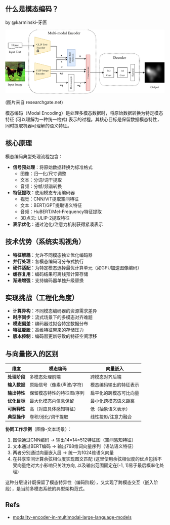 什么是模态编码？
----------------

by @karminski-牙医

![](./assets/images/multi-model-encoder.png)

(图片来自 researchgate.net)

模态编码（Modal Encoding）是处理多模态数据时，将原始数据转换为特定模态特征 (可以理解为一种统一格式) 表示的过程。其核心目标是保留数据模态特性，同时提取机器可理解的语义特征。


## 核心原理

模态编码典型处理流程包含：
- **信号预处理**：将原始数据转换为标准格式
  - 图像：归一化/尺寸调整
  - 文本：分词/词干提取
  - 音频：分帧/频谱转换
- **特征提取**：使用模态专用编码器
  - 视觉：CNN/ViT提取空间特征
  - 文本：BERT/GPT提取语义特征
  - 音频：HuBERT/Mel-Frequency特征提取
  - 3D点云: ULIP-2提取特征
- **表示优化**：通过池化/注意力机制获得紧凑表示


## 技术优势（系统实现视角）

- **特征解耦**：允许不同模态独立优化编码器
- **并行处理**：各模态编码可分布式执行
- **硬件适配**：为特定模态选择最优计算单元（如GPU加速图像编码）
- **缓存复用**：编码结果可离线预计算存储
- **渐进增强**：支持编码器单独升级替换


## 实现挑战（工程化角度）

- **计算异构**：不同模态编码器的资源需求差异
- **时序同步**：流式场景下的多模态对齐难题
- **模态偏差**：编码器过拟合特定数据分布
- **特征膨胀**：高维特征带来的存储压力
- **版本控制**：编码器更新导致的特征空间漂移

## 与向量嵌入的区别


| 维度         | 模态编码                      | 向量嵌入                      |
|--------------|-----------------------------|-----------------------------|
| **处理阶段**  | 多模态处理前端                 | 跨模态对齐后端                |
| **输入数据**  | 原始信号（像素/声波/字符）      | 模态编码输出的特征表示         |
| **输出特性**  | 保留模态特性的特征图/序列       | 扁平化的跨模态可比向量         |
| **优化目标**  | 最大化模态内信息保留           | 最小化跨模态语义距离           |
| **可解释性**  | 高（对应具体感知特征）          | 低（抽象语义表示）             |
| **典型操作**  | 卷积/池化/词干提取             | 线性投影/注意力融合            |

**协同工作示例**（图像-文本场景）：
1. 图像通过CNN编码 → 输出14×14×512特征图（空间感知特征）
2. 文本通过BERT编码 → 输出768维词向量序列（语法语义特征）
3. 两者分别通过向量嵌入层 → 统一为1024维语义向量
4. 在共享空间计算余弦相似度实现图文匹配 (这里使用余弦相似度的优点包括不受向量绝对大小影响只关注方向, 以及输出范围固定在[-1, 1]易于最后概率化处理)

这种分层设计既保留了模态特异性（编码阶段），又实现了跨模态交互（嵌入阶段），是当前多模态系统的典型架构范式。

## Refs
- [modality-encoder-in-multimodal-large-language-models](https://adasci.org/modality-encoder-in-multimodal-large-language-models)
